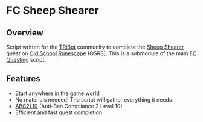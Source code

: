 # FC Sheep Shearer

## Overview
Script written for the [TRiBot](https://tribot.org/forums/) community to complete the [Sheep Shearer](http://oldschoolrunescape.wikia.com/wiki/Sheep_Shearer) quest on
[Old School Runescape](https://oldschool.runescape.com/) (OSRS). This is a submodule of the main [FC Questing](https://github.com/fmorris2/fc-questing) script.

## Features
- Start anywhere in the game world
- No materials needed! The script will gather everything it needs
- [ABC2L10](https://tribot.org/forums/topic/60719-tribot-release-9300_0-abc2/) (Anti-Ban Compliance 2 Level 10)
- Efficient and fast quest completion
